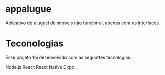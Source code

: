# appalugue
 Aplicativo de aluguel de imóveis não funcional, apenas com as interfaces.
 
# Teconologias
Esse projeto foi desenvolvido com as seguintes tecnologias:

Node.js
React
React Native
Expo
